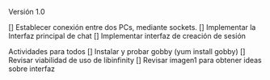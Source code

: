 Versión 1.0


[] Establecer conexión entre dos PCs, mediante sockets.
[] Implementar la Interfaz principal de chat
[] Implementar interfaz de creación de sesión

Actividades para todos
[] Instalar y probar gobby (yum install gobby)
[] Revisar viabilidad de uso de libinfinity
[] Revisar imagen1 para obtener ideas sobre interfaz
